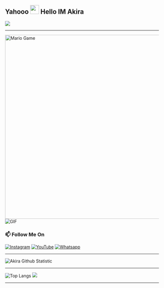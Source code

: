 ## Yahooo <img src="https://github.com/TheDudeThatCode/TheDudeThatCode/blob/master/Assets/Hi.gif" width="29px"> Hello IM Akira
<img align="center" height="auto" src="https://i.ibb.co/FJm5p9P/images.jpg"/>

___

<img src="https://github.com/TheDudeThatCode/TheDudeThatCode/blob/master/Assets/Mario_Gameplay.gif" alt="Mario Game" width="600" />

<img align="center" fit="fill" alt="GIF" src="https://media.giphy.com/media/836HiJc7pgzy8iNXCn/giphy.gif" />

### 📫 Follow Me On
<a href="https://www.instagram.com/akirashopreal" target="_blank"><img src="https://img.shields.io/badge/Instagram-%23E4405F.svg?&style=flat-square&logo=instagram&logoColor=white" alt="Instagram"></a>
<a href="https://youtube.com/channel/UCdAlsvg9B6llWCWV8JMNhug" target="_blank"><img src="https://img.shields.io/badge/YouTube-%231877F2.svg?&style=flat-square&logo=YouTube&logoColor=white" alt="YouTube"></a>
<a href="https://wa.me/6282158549899" target="_blank"><img src="https://img.shields.io/badge/Whatsapp-%808080.svg?&style=flat-square&logo=Whatsapp&logoColor=white" alt="Whatsapp"></a>


___

![Akira Github Statistic](https://github-readme-stats.vercel.app/api?username=AkiRaID&show_icons=true&theme=buefy&show_owner=true)
___

![Top Langs](https://github-readme-stats.vercel.app/api/top-langs/?username=AkiRaID&theme=buefy)
![](https://github-profile-trophy.vercel.app/?username=AkiRaID&row=2&column=3)

---

<!--START_SECTION:waka-->

<!--END_SECTION:waka-->
